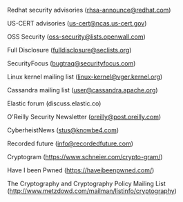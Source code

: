 Redhat security advisories (rhsa-announce@redhat.com)

US-CERT advisories (us-cert@ncas.us-cert.gov)

OSS Security (oss-security@lists.openwall.com)

Full Disclosure (fulldisclosure@seclists.org)

SecurityFocus (bugtraq@securityfocus.com)

Linux kernel mailing list (linux-kernel@vger.kernel.org)

Cassandra mailing list (user@cassandra.apache.org)

Elastic forum (discuss.elastic.co)

O'Reilly Security Newsletter (oreilly@post.oreilly.com)

CyberheistNews (stus@knowbe4.com)

Recorded future (info@recordedfuture.com)

Cryptogram (https://www.schneier.com/crypto-gram/)

Have I been Pwned (https://haveibeenpwned.com/)

The Cryptography and Cryptography Policy Mailing List (http://www.metzdowd.com/mailman/listinfo/cryptography)
